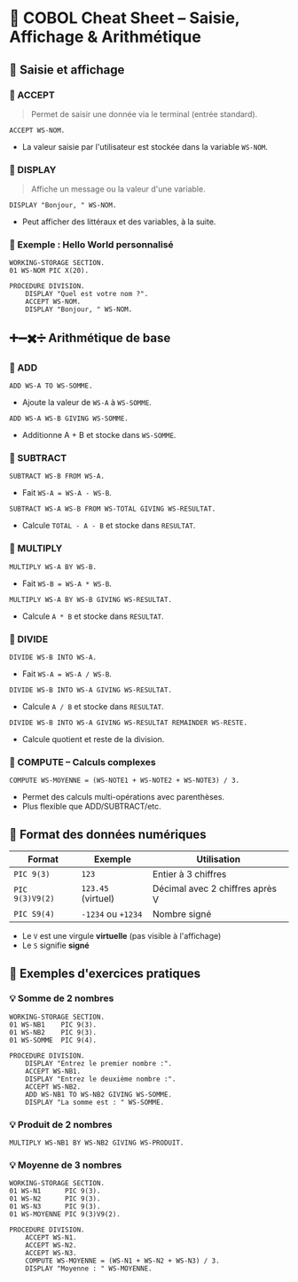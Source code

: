 # 🧾 COBOL Cheat Sheet – Saisie, Affichage & Arithmétique

## 🎤 Saisie et affichage

### 🔹 ACCEPT
> Permet de saisir une donnée via le terminal (entrée standard).

```cobol
ACCEPT WS-NOM.
```

* La valeur saisie par l'utilisateur est stockée dans la variable `WS-NOM`.

### 🔹 DISPLAY
> Affiche un message ou la valeur d'une variable.

```cobol
DISPLAY "Bonjour, " WS-NOM.
```

* Peut afficher des littéraux et des variables, à la suite.

### 🧪 Exemple : Hello World personnalisé

```cobol
WORKING-STORAGE SECTION.
01 WS-NOM PIC X(20).

PROCEDURE DIVISION.
    DISPLAY "Quel est votre nom ?".
    ACCEPT WS-NOM.
    DISPLAY "Bonjour, " WS-NOM.
```

## ➕➖✖️➗ Arithmétique de base

### 🔹 ADD

```cobol
ADD WS-A TO WS-SOMME.
```
* Ajoute la valeur de `WS-A` à `WS-SOMME`.

```cobol
ADD WS-A WS-B GIVING WS-SOMME.
```
* Additionne A + B et stocke dans `WS-SOMME`.

### 🔹 SUBTRACT

```cobol
SUBTRACT WS-B FROM WS-A.
```
* Fait `WS-A = WS-A - WS-B`.

```cobol
SUBTRACT WS-A WS-B FROM WS-TOTAL GIVING WS-RESULTAT.
```
* Calcule `TOTAL - A - B` et stocke dans `RESULTAT`.

### 🔹 MULTIPLY

```cobol
MULTIPLY WS-A BY WS-B.
```
* Fait `WS-B = WS-A * WS-B`.

```cobol
MULTIPLY WS-A BY WS-B GIVING WS-RESULTAT.
```
* Calcule `A * B` et stocke dans `RESULTAT`.

### 🔹 DIVIDE

```cobol
DIVIDE WS-B INTO WS-A.
```
* Fait `WS-A = WS-A / WS-B`.

```cobol
DIVIDE WS-B INTO WS-A GIVING WS-RESULTAT.
```
* Calcule `A / B` et stocke dans `RESULTAT`.

```cobol
DIVIDE WS-B INTO WS-A GIVING WS-RESULTAT REMAINDER WS-RESTE.
```
* Calcule quotient et reste de la division.

### 🧮 COMPUTE – Calculs complexes

```cobol
COMPUTE WS-MOYENNE = (WS-NOTE1 + WS-NOTE2 + WS-NOTE3) / 3.
```
* Permet des calculs multi-opérations avec parenthèses.
* Plus flexible que ADD/SUBTRACT/etc.

## 📏 Format des données numériques

| Format | Exemple | Utilisation |
|--------|---------|-------------|
| `PIC 9(3)` | `123` | Entier à 3 chiffres |
| `PIC 9(3)V9(2)` | `123.45` (virtuel) | Décimal avec 2 chiffres après V |
| `PIC S9(4)` | `-1234` ou `+1234` | Nombre signé |

* Le `V` est une virgule **virtuelle** (pas visible à l'affichage)
* Le `S` signifie **signé**

## 🧪 Exemples d'exercices pratiques

### 💡 Somme de 2 nombres

```cobol
WORKING-STORAGE SECTION.
01 WS-NB1    PIC 9(3).
01 WS-NB2    PIC 9(3).
01 WS-SOMME  PIC 9(4).

PROCEDURE DIVISION.
    DISPLAY "Entrez le premier nombre :".
    ACCEPT WS-NB1.
    DISPLAY "Entrez le deuxième nombre :".
    ACCEPT WS-NB2.
    ADD WS-NB1 TO WS-NB2 GIVING WS-SOMME.
    DISPLAY "La somme est : " WS-SOMME.
```

### 💡 Produit de 2 nombres

```cobol
MULTIPLY WS-NB1 BY WS-NB2 GIVING WS-PRODUIT.
```

### 💡 Moyenne de 3 nombres

```cobol
WORKING-STORAGE SECTION.
01 WS-N1      PIC 9(3).
01 WS-N2      PIC 9(3).
01 WS-N3      PIC 9(3).
01 WS-MOYENNE PIC 9(3)V9(2).

PROCEDURE DIVISION.
    ACCEPT WS-N1.
    ACCEPT WS-N2.
    ACCEPT WS-N3.
    COMPUTE WS-MOYENNE = (WS-N1 + WS-N2 + WS-N3) / 3.
    DISPLAY "Moyenne : " WS-MOYENNE.
```
